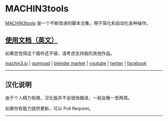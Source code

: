 
# MACHIN3tools

[MACHIN3tools](https://machin3.io/MACHIN3tools) 是一个不断改进的脚本合集，用于简化和自动化各种操作。

## [使用文档（英文）](https://machin3.io/MACHIN3tools/docs)

如果您觉得这个插件还不错，请考虑支持我的其他作品。

[machin3.io](https://machin3.io) | [gumroad](https://gumroad.com/machin3) | [blender market](https://blendermarket.com/creators/machin3) | [youtube](https://www.youtube.com/channel/UC4yaFzFDILd2yAqOWRuLOvA/videos) | [twitter](https://twitter.com/machin3io) | [facebook](https://www.facebook.com/MACHIN3-1735915690014923)

----

## 汉化说明

由于个人精力有限，汉化版并不会很快跟进，一般会晚一至两周。

如果你有能力提供更新，可以 Pull Request。

----